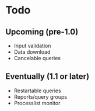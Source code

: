 # Todo

## Upcoming (pre-1.0)

* Input validation
* Data download
* Cancelable queries

## Eventually (1.1 or later)

* Restartable queries
* Reports/query groups
* Processlist monitor
